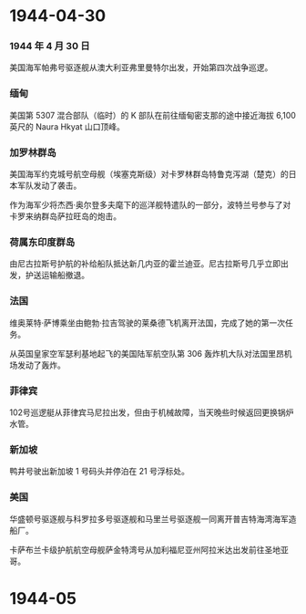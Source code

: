 # 1944-04-30

### 1944 年 4 月 30 日

美国海军帕弗号驱逐舰从澳大利亚弗里曼特尔出发，开始第四次战争巡逻。

### 缅甸

美国第 5307 混合部队（临时）的 K 部队在前往缅甸密支那的途中接近海拔
6,100 英尺的 Naura Hkyat 山口顶峰。

### 加罗林群岛

美国海军约克城号航空母舰（埃塞克斯级）对卡罗林群岛特鲁克泻湖（楚克）的日本军队发动了袭击。

作为海军少将杰西·奥尔登多夫麾下的巡洋舰特遣队的一部分，波特兰号参与了对卡罗来纳群岛萨拉旺岛的炮击。

### 荷属东印度群岛

由尼古拉斯号护航的补给船队抵达新几内亚的霍兰迪亚。尼古拉斯号几乎立即出发，护送运输船撤退。

### 法国

维奥莱特·萨博乘坐由鲍勃·拉吉驾驶的莱桑德飞机离开法国，完成了她的第一次任务。

从英国皇家空军瑟利基地起飞的美国陆军航空队第 306
轰炸机大队对法国里昂机场发动了轰炸。

### 菲律宾

102号巡逻艇从菲律宾马尼拉出发，但由于机械故障，当天晚些时候返回更换锅炉水管。

### 新加坡

鸭井号驶出新加坡 1 号码头并停泊在 21 号浮标处。

### 美国

华盛顿号驱逐舰与科罗拉多号驱逐舰和马里兰号驱逐舰一同离开普吉特海湾海军造船厂。

卡萨布兰卡级护航航空母舰萨金特湾号从加利福尼亚州阿拉米达出发前往圣地亚哥。

# 1944-05